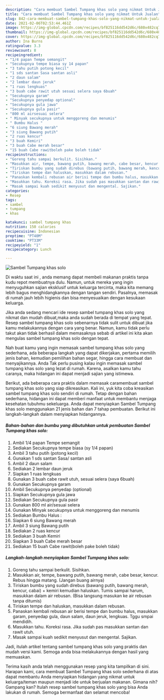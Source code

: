 ```yaml
---
description: "Cara membuat Sambel Tumpang khas solo yang nikmat Untuk Jualan"
title: "Cara membuat Sambel Tumpang khas solo yang nikmat Untuk Jualan"
slug: 842-cara-membuat-sambel-tumpang-khas-solo-yang-nikmat-untuk-jualan
date: 2021-02-06T02:53:44.461Z
image: https://img-global.cpcdn.com/recipes/bf825116dd542d6c/680x482cq70/sambel-tumpang-khas-solo-foto-resep-utama.jpg
thumbnail: https://img-global.cpcdn.com/recipes/bf825116dd542d6c/680x482cq70/sambel-tumpang-khas-solo-foto-resep-utama.jpg
cover: https://img-global.cpcdn.com/recipes/bf825116dd542d6c/680x482cq70/sambel-tumpang-khas-solo-foto-resep-utama.jpg
author: Ina Burns
ratingvalue: 3.3
reviewcount: 8
recipeingredient:
- "1/4 papan Tempe semangit"
- "Secukupnya tempe biasa sy 14 papan"
- "3 tahu putih potong kecil"
- "1 sds santan Sasa santan asli"
- "2 daun salam"
- "2 lembar daun jeruk"
- "1 ruas lengkuas"
- "3 buah cabe rawit utuh sesuai selera saya 6buah"
- "Secukupnya garam"
- "Secukupnya penyedap optional"
- "Secukupnya gula jawa"
- "Secukupnya gula pasir"
- "800 ml airsesuai selera"
- " Minyak secukupnya untuk menggoreng dan menumis"
- " Bumbu Halus "
- "6 siung Bawang merah"
- "3 siung Bawang putih"
- "2 ruas kencur"
- "3 buah Kemiri"
- "3 buah Cabe merah besar"
- "15 buah Cabe rawitboleh pake boleh tidak"
recipeinstructions:
- "Goreng tahu sampai berkulit. Sisihkan."
- "Masukkan air, tempe, bawang putih, bawang merah, cabe besar, kencur. Rebus hingga matang. (Jangan buang airnya)"
- "Tiriskan bumbu yang sudah direbus (bawang putih, bawang merah, kencur, cabai) + kemiri kemudian haluskan. Tumis sampai harum, masukkan dalam air rebusan. (Bisa langsung masukan ke air rebusan tanpa ditumis)"
- "Tiriskan tempe dan haluskan, masukkan dalam rebusan."
- "Panaskan kembali rebusan air berisi tempe dan bumbu halus, masukkan garam, penyedap gula, daun salam, daun jeruk, lengkuas. Tggu smpai mendidih."
- "Masukkan tahu. Koreksi rasa. Jika sudah pas masukkan santan dan rawit utuh."
- "Masak sampai kuah sedikit menyusut dan mengental. Sajikan."
categories:
- Resep
tags:
- sambel
- tumpang
- khas

katakunci: sambel tumpang khas 
nutrition: 150 calories
recipecuisine: Indonesian
preptime: "PT40M"
cooktime: "PT33M"
recipeyield: "1"
recipecategory: Lunch

---
```



![Sambel Tumpang khas solo](https://img-global.cpcdn.com/recipes/bf825116dd542d6c/680x482cq70/sambel-tumpang-khas-solo-foto-resep-utama.jpg)

Di waktu  saat ini , anda memang dapat membeli makanan praktis tanpa kudu repot membuatnya dulu. Namun, untuk mereka yang ingin menyuguhkan sajian eksklusif untuk keluarga tercinta, maka kita memang lebih bagus menghidangkannya dengan tangan sendiri. Pasalnya, memasak di rumah jauh lebih higienis dan bisa menyesuaikan dengan kesukaan keluarga.

Jika anda sedang mencari ide resep sambel tumpang khas solo yang nikmat dan mudah dibuat,maka anda sudah berada di tempat yang tepat. Resep sambel tumpang khas solo  sebenarnya tidak sulit untuk dibuat jika kamu melakukannya dengan cara yang benar. Namun, kamu tidak perlu takut akan tidak berhasil dalam memasaknya 
sebab di artikel ini kita akan mengulas sambel tumpang khas solo dengan tepat.  



Nah buat kamu yang ingin memasak sambel tumpang khas solo yang sederhana, ada beberapa langkah yang dapat dikerjakan, pertama memilih jenis bahan, kemudian pemilihan bahan segar, hingga cara membuat dan menyajikannya. Anda Tak perlu pusing kalau ingin memasak sambel tumpang khas solo yang lezat di rumah. Karena, asalkan kamu  tahu caranya, maka hidangan ini dapat menjadi sajian yang istimewa.

Berikut, ada beberapa cara praktis  dalam memasak caramembuat sambel tumpang khas solo yang siap dikreasikan. Kali ini, yuk kita coba kreasikan sambel tumpang khas solo sendiri di rumah. Tetap dengan bahan sederhana, hidangan ini dapat memberi manfaat untuk membantu menjaga kesehatan tubuhmu sekeluarga. Anda dapat menyiapkan Sambel Tumpang khas solo menggunakan 21 jenis bahan dan 7 tahap pembuatan. Berikut ini langkah-langkah dalam menyiapkan hidangannya.

<!--inarticleads1-->

##### Bahan-bahan dan bumbu yang dibutuhkan untuk pembuatan Sambel Tumpang khas solo:

1. Ambil 1/4 papan Tempe semangit
1. Sediakan Secukupnya tempe biasa (sy 1/4 papan)
1. Ambil 3 tahu putih (potong kecil)
1. Gunakan 1 sds santan Sasa/ santan asli
1. Ambil 2 daun salam
1. Sediakan 2 lembar daun jeruk
1. Siapkan 1 ruas lengkuas
1. Gunakan 3 buah cabe rawit utuh, sesuai selera (saya 6buah)
1. Gunakan Secukupnya garam
1. Ambil Secukupnya penyedap (optional)
1. Siapkan Secukupnya gula jawa
1. Sediakan Secukupnya gula pasir
1. Gunakan 800 ml air/sesuai selera
1. Gunakan  Minyak secukupnya untuk menggoreng dan menumis
1. Sediakan  Bumbu Halus :
1. Siapkan 6 siung Bawang merah
1. Ambil 3 siung Bawang putih
1. Sediakan 2 ruas kencur
1. Sediakan 3 buah Kemiri
1. Siapkan 3 buah Cabe merah besar
1. Sediakan 15 buah Cabe rawit(boleh pake boleh tidak)




<!--inarticleads2-->

##### Langkah-langkah menyiapkan Sambel Tumpang khas solo:

1. Goreng tahu sampai berkulit. Sisihkan.
1. Masukkan air, tempe, bawang putih, bawang merah, cabe besar, kencur. Rebus hingga matang. (Jangan buang airnya)
1. Tiriskan bumbu yang sudah direbus (bawang putih, bawang merah, kencur, cabai) + kemiri kemudian haluskan. Tumis sampai harum, masukkan dalam air rebusan. (Bisa langsung masukan ke air rebusan tanpa ditumis)
1. Tiriskan tempe dan haluskan, masukkan dalam rebusan.
1. Panaskan kembali rebusan air berisi tempe dan bumbu halus, masukkan garam, penyedap gula, daun salam, daun jeruk, lengkuas. Tggu smpai mendidih.
1. Masukkan tahu. Koreksi rasa. Jika sudah pas masukkan santan dan rawit utuh.
1. Masak sampai kuah sedikit menyusut dan mengental. Sajikan.




Jadi, itulah artikel tentang  sambel tumpang khas solo  yang praktis dan mudah versi kami. Semoga anda bisa melakukannya dengan hasil yang memuaskan. 

Terima kasih anda telah menggunakan resep yang kita tampilkan di sini. Harapan kami, cara membuat  Sambel Tumpang khas solo sederhana di atas dapat membantu Anda menyiapkan hidangan yang nikmat untuk keluarga/teman maupun menjadi ide untuk berjualan makanan. Gimana nih? Gampang kan? Itulah resep sambel tumpang khas solo yang bisa Anda lakukan di rumah. Semoga bermanfaat dan selamat mencoba!

